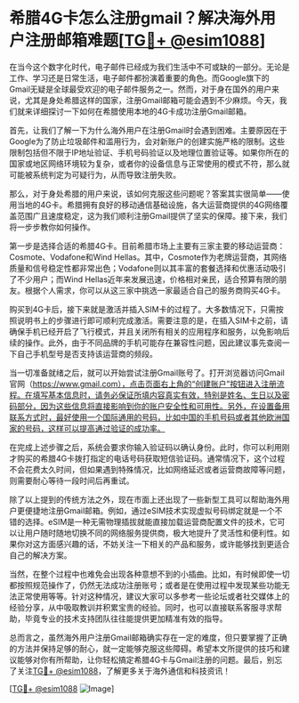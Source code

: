 # 希腊4G卡怎么注册gmail？解决海外用户注册邮箱难题[[TG💪+ @esim1088](https://t.me/s/esim1088)]

在当今这个数字化时代，电子邮件已经成为我们生活中不可或缺的一部分。无论是工作、学习还是日常生活，电子邮件都扮演着重要的角色。而Google旗下的Gmail无疑是全球最受欢迎的电子邮件服务之一。然而，对于身在国外的用户来说，尤其是身处希腊这样的国家，注册Gmail邮箱可能会遇到不少麻烦。今天，我们就来详细探讨一下如何在希腊使用本地的4G卡成功注册Gmail邮箱。

首先，让我们了解一下为什么海外用户在注册Gmail时会遇到困难。主要原因在于Google为了防止垃圾邮件和滥用行为，会对新账户的创建实施严格的限制。这些限制包括但不限于IP地址验证、手机号码验证以及地理位置验证等。如果你所在的国家或地区网络环境较为复杂，或者你的设备信息与正常使用的模式不符，那么就可能被系统判定为可疑行为，从而导致注册失败。

那么，对于身处希腊的用户来说，该如何克服这些问题呢？答案其实很简单——使用当地的4G卡。希腊拥有良好的移动通信基础设施，各大运营商提供的4G网络覆盖范围广且速度稳定，这为我们顺利注册Gmail提供了坚实的保障。接下来，我们将一步步教你如何操作。

第一步是选择合适的希腊4G卡。目前希腊市场上主要有三家主要的移动运营商：Cosmote、Vodafone和Wind Hellas。其中，Cosmote作为老牌运营商，其网络质量和信号稳定性都非常出色；Vodafone则以其丰富的套餐选择和优惠活动吸引了不少用户；而Wind Hellas近年来发展迅速，价格相对亲民，适合预算有限的朋友。根据个人需求，你可以从这三家中挑选一家最适合自己的服务商购买4G卡。

购买到4G卡后，接下来就是激活并插入SIM卡的过程了。大多数情况下，只需按照说明书上的步骤进行即可顺利完成激活。需要注意的是，在插入SIM卡之前，请确保手机已经开启了飞行模式，并且关闭所有相关的应用程序和服务，以免影响后续的操作。此外，由于不同品牌的手机可能存在兼容性问题，因此建议事先查阅一下自己手机型号是否支持该运营商的频段。

当一切准备就绪之后，就可以开始尝试注册Gmail账号了。打开浏览器访问Gmail官网（https://www.gmail.com），点击页面右上角的“创建账户”按钮进入注册流程。在填写基本信息时，请务必保证所填内容真实有效，特别是姓名、生日以及密码部分，因为这些信息将直接影响到你的账户安全性和可用性。另外，在设置备用联系方式时，最好使用一个国际通用的号码，比如中国的手机号码或者其他欧洲国家的号码，这样可以提高通过验证的成功率。

在完成上述步骤之后，系统会要求你输入验证码以确认身份。此时，你可以利用刚才购买的希腊4G卡拨打指定的电话号码获取短信验证码。通常情况下，这个过程不会花费太久时间，但如果遇到特殊情况，比如网络延迟或者运营商故障等问题，则需要耐心等待一段时间后再重试。

除了以上提到的传统方法之外，现在市面上还出现了一些新型工具可以帮助海外用户更便捷地注册Gmail邮箱。例如，通过eSIM技术实现虚拟号码绑定就是一个不错的选择。eSIM是一种无需物理插拔就能直接加载运营商配置文件的技术，它可以让用户随时随地切换不同的网络服务提供商，极大地提升了灵活性和便利性。如果你对这方面感兴趣的话，不妨关注一下相关的产品和服务，或许能够找到更适合自己的解决方案。

当然，在整个过程中也难免会出现各种意想不到的小插曲。比如，有时候即使一切都按照规范操作了，仍然无法成功注册账号；或者是在使用过程中发现某些功能无法正常使用等等。针对这种情况，建议大家可以多参考一些论坛或者社交媒体上的经验分享，从中吸取教训并积累宝贵的经验。同时，也可以直接联系客服寻求帮助，毕竟专业的技术支持团队往往能提供更加精准有效的指导。

总而言之，虽然海外用户注册Gmail邮箱确实存在一定的难度，但只要掌握了正确的方法并保持足够的耐心，就一定能够克服这些障碍。希望本文所提供的技巧和建议能够对你有所帮助，让你轻松搞定希腊4G卡与Gmail注册的问题。最后，别忘了关注[TG💪+ @esim1088](https://t.me/s/esim1088)，了解更多关于海外通信和科技资讯！

[[TG💪+ @esim1088](https://t.me/s/esim1088) ![Image](https://i.postimg.cc/4NQfJmqS/Snipaste-2025-05-13-00-14-12.png)]